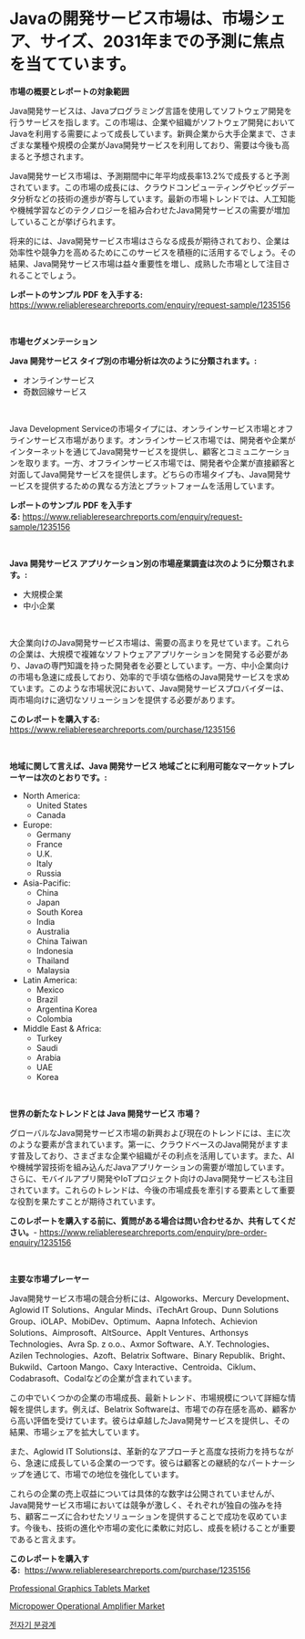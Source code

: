 <p><h1>Javaの開発サービス市場は、市場シェア、サイズ、2031年までの予測に焦点を当てています。</h1></p><p><strong>市場の概要とレポートの対象範囲</strong></p>
<p><p>Java開発サービスは、Javaプログラミング言語を使用してソフトウェア開発を行うサービスを指します。この市場は、企業や組織がソフトウェア開発においてJavaを利用する需要によって成長しています。新興企業から大手企業まで、さまざまな業種や規模の企業がJava開発サービスを利用しており、需要は今後も高まると予想されます。</p><p>Java開発サービス市場は、予測期間中に年平均成長率13.2%で成長すると予測されています。この市場の成長には、クラウドコンピューティングやビッグデータ分析などの技術の進歩が寄与しています。最新の市場トレンドでは、人工知能や機械学習などのテクノロジーを組み合わせたJava開発サービスの需要が増加していることが挙げられます。</p><p>将来的には、Java開発サービス市場はさらなる成長が期待されており、企業は効率性や競争力を高めるためにこのサービスを積極的に活用するでしょう。その結果、Java開発サービス市場は益々重要性を増し、成熟した市場として注目されることでしょう。</p></p>
<p><strong>レポートのサンプル PDF を入手する:</strong> <a href="https://www.reliableresearchreports.com/enquiry/request-sample/1235156">https://www.reliableresearchreports.com/enquiry/request-sample/1235156</a></p>
<p>&nbsp;</p>
<p><strong>市場セグメンテーション</strong></p>
<p><strong>Java 開発サービス タイプ別の市場分析は次のように分類されます。:</strong></p>
<p><ul><li>オンラインサービス</li><li>奇数回線サービス</li></ul></p>
<p>&nbsp;</p>
<p><p>Java Development Serviceの市場タイプには、オンラインサービス市場とオフラインサービス市場があります。オンラインサービス市場では、開発者や企業がインターネットを通じてJava開発サービスを提供し、顧客とコミュニケーションを取ります。一方、オフラインサービス市場では、開発者や企業が直接顧客と対面してJava開発サービスを提供します。どちらの市場タイプも、Java開発サービスを提供するための異なる方法とプラットフォームを活用しています。</p></p>
<p><strong>レポートのサンプル PDF を入手する:</strong>&nbsp;<a href="https://www.reliableresearchreports.com/enquiry/request-sample/1235156">https://www.reliableresearchreports.com/enquiry/request-sample/1235156</a></p>
<p>&nbsp;</p>
<p><strong> Java 開発サービス アプリケーション別の市場産業調査は次のように分類されます。:</strong></p>
<p><ul><li>大規模企業</li><li>中小企業</li></ul></p>
<p>&nbsp;</p>
<p><p>大企業向けのJava開発サービス市場は、需要の高まりを見せています。これらの企業は、大規模で複雑なソフトウェアアプリケーションを開発する必要があり、Javaの専門知識を持った開発者を必要としています。一方、中小企業向けの市場も急速に成長しており、効率的で手頃な価格のJava開発サービスを求めています。このような市場状況において、Java開発サービスプロバイダーは、両市場向けに適切なソリューションを提供する必要があります。</p></p>
<p><strong>このレポートを購入する:</strong>&nbsp; <a href="https://www.reliableresearchreports.com/purchase/1235156">https://www.reliableresearchreports.com/purchase/1235156</a></p>
<p>&nbsp;</p>
<p><strong>地域に関して言えば、Java 開発サービス 地域ごとに利用可能なマーケットプレーヤーは次のとおりです。:</strong></p>
<p><ul>
    <li>
        North America:
        <ul>
            <li>United States</li>
            <li>Canada</li>
        </ul>
    </li>
    <li>
        Europe:
        <ul>
            <li>Germany</li>
            <li>France</li>
            <li>U.K.</li>
            <li>Italy</li>
            <li>Russia</li>
        </ul>
    </li>
    <li>
        Asia-Pacific:
        <ul>
            <li>China</li>
            <li>Japan</li>
            <li>South Korea</li>
            <li>India</li>
            <li>Australia</li>
            <li>China Taiwan</li>
            <li>Indonesia</li>
            <li>Thailand</li>
            <li>Malaysia</li>
        </ul>
    </li>
    <li>
        Latin America:
        <ul>
            <li>Mexico</li>
            <li>Brazil</li>
            <li>Argentina Korea</li>
            <li>Colombia</li>
        </ul>
    </li>
    <li>
        Middle East & Africa:
        <ul>
            <li>Turkey</li>
            <li>Saudi</li>
            <li>Arabia</li>
            <li>UAE</li>
            <li>Korea</li>
        </ul>
    </li>
    </ul></p>
<p>&nbsp;</p>
<p><strong>世界の新たなトレンドとは Java 開発サービス 市場？</strong></p>
<p><p>グローバルなJava開発サービス市場の新興および現在のトレンドには、主に次のような要素が含まれています。第一に、クラウドベースのJava開発がますます普及しており、さまざまな企業や組織がその利点を活用しています。また、AIや機械学習技術を組み込んだJavaアプリケーションの需要が増加しています。さらに、モバイルアプリ開発やIoTプロジェクト向けのJava開発サービスも注目されています。これらのトレンドは、今後の市場成長を牽引する要素として重要な役割を果たすことが期待されています。</p></p>
<p><strong>このレポートを購入する前に、質問がある場合は問い合わせるか、共有してください。</strong>- <a href="https://www.reliableresearchreports.com/enquiry/pre-order-enquiry/1235156">https://www.reliableresearchreports.com/enquiry/pre-order-enquiry/1235156</a></p>
<p>&nbsp;</p>
<p><strong>主要な市場プレーヤー</strong></p>
<p><p>Java開発サービス市場の競合分析には、Algoworks、Mercury Development、Aglowid IT Solutions、Angular Minds、iTechArt Group、Dunn Solutions Group、iOLAP、MobiDev、Optimum、Aapna Infotech、Achievion Solutions、Aimprosoft、AltSource、AppIt Ventures、Arthonsys Technologies、Avra Sp. z o.o.、Axmor Software、A.Y. Technologies、Azilen Technologies、Azoft、Belatrix Software、Binary Republik、Bright、Bukwild、Cartoon Mango、Caxy Interactive、Centroida、Ciklum、Codabrasoft、Codalなどの企業が含まれています。</p><p>この中でいくつかの企業の市場成長、最新トレンド、市場規模について詳細な情報を提供します。例えば、Belatrix Softwareは、市場での存在感を高め、顧客から高い評価を受けています。彼らは卓越したJava開発サービスを提供し、その結果、市場シェアを拡大しています。</p><p>また、Aglowid IT Solutionsは、革新的なアプローチと高度な技術力を持ちながら、急速に成長している企業の一つです。彼らは顧客との継続的なパートナーシップを通じて、市場での地位を強化しています。</p><p>これらの企業の売上収益については具体的な数字は公開されていませんが、Java開発サービス市場においては競争が激しく、それぞれが独自の強みを持ち、顧客ニーズに合わせたソリューションを提供することで成功を収めています。今後も、技術の進化や市場の変化に柔軟に対応し、成長を続けることが重要であると言えます。</p></p>
<p><strong>このレポートを購入する:</strong>&nbsp;&nbsp;<a href="https://www.reliableresearchreports.com/purchase/1235156">https://www.reliableresearchreports.com/purchase/1235156</a></p>
<p><p><a href="https://github.com/jodemen/Market-Research-Report-List-2/blob/main/professional-graphics-tablets-market.md">Professional Graphics Tablets Market</a></p><p><a href="https://github.com/Sarissaschmalingtr6fz2739/Market-Research-Report-List-1/blob/main/micropower-operational-amplifier-market.md">Micropower Operational Amplifier Market</a></p><p><a href="https://github.com/wallacBahrtyinger567686/Market-Research-Report-List-1/blob/main/538040411142.md">전자기 분광계</a></p></p>